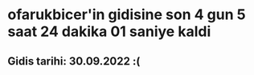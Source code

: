 # ofarukbicer'in gidisine son 4 gun 5 saat 24 dakika 01 saniye kaldi

## Gidis tarihi: 30.09.2022 :(